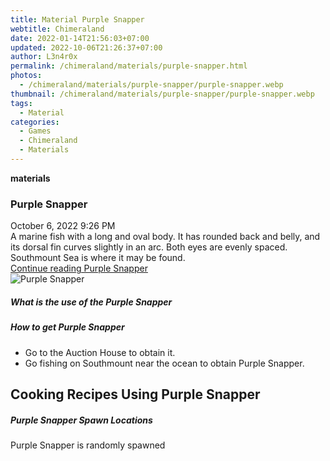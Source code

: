 ```yaml
---
title: Material Purple Snapper
webtitle: Chimeraland
date: 2022-01-14T21:56:03+07:00
updated: 2022-10-06T21:26:37+07:00
author: L3n4r0x
permalink: /chimeraland/materials/purple-snapper.html
photos:
  - /chimeraland/materials/purple-snapper/purple-snapper.webp
thumbnail: /chimeraland/materials/purple-snapper/purple-snapper.webp
tags:
  - Material
categories:
  - Games
  - Chimeraland
  - Materials
---
```


<section id="bootstrap-wrapper">
  <link
    rel="stylesheet"
    href="https://cdn.statically.io/gh/dimaslanjaka/Web-Manajemen/40ac3225/css/bootstrap-4.5-wrapper.css"
  />
  <div
    class="row g-0 border rounded overflow-hidden flex-md-row mb-4 shadow-sm position-relative"
  >
    <div class="col p-4 d-flex flex-column position-static">
      <strong class="d-inline-block mb-2 text-success">materials</strong>
      <h3 class="mb-0">Purple Snapper</h3>
      <div class="mb-1 text-muted">October 6, 2022 9:26 PM</div>
      <div class="mb-2 border p-1">
        A marine fish with a long and oval body. It has rounded back and belly,
        and its dorsal fin curves slightly in an arc. Both eyes are evenly
        spaced. Southmount Sea is where it may be found.
      </div>
      <a
        href="/chimeraland/materials/purple-snapper.html"
        class="stretched-link d-none"
        >Continue reading Purple Snapper</a
      >
    </div>
    <div class="col-auto d-none d-lg-block">
      <img
        src="/chimeraland/materials/purple-snapper/purple-snapper.webp"
        alt="Purple Snapper"
      />
    </div>
  </div>
  <div class="row">
    <div class="col-lg-6 col-12 mb-2">
      <div class="card">
        <div class="card-body">
          <h5 class="card-title">What is the use of the Purple Snapper</h5>
          <div class="card-text"><ul></ul></div>
        </div>
      </div>
    </div>
    <div class="col-lg-6 col-12 mb-2">
      <div class="card">
        <div class="card-body">
          <h5 class="card-title">How to get Purple Snapper</h5>
          <div class="card-text">
            <ul>
              <li>Go to the Auction House to obtain it.</li>
              <li>
                Go fishing on Southmount near the ocean to obtain Purple
                Snapper.
              </li>
            </ul>
          </div>
        </div>
      </div>
    </div>
    <div class="col-lg-6 col-12 mb-2">
      <h2 id="cookable">Cooking Recipes Using Purple Snapper</h2>
    </div>
    <div class="col-12 mb-2">
      <h5>Purple Snapper Spawn Locations</h5>
      <p>Purple Snapper is randomly spawned</p>
    </div>
  </div>
</section>